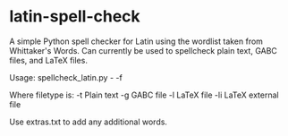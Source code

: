 # latin-spell-check

A simple Python spell checker for Latin using the wordlist taken from Whittaker's Words. Can currently be used to spellcheck plain text, GABC files, and LaTeX files.

Usage:
spellcheck_latin.py -<filetype> -f <file>

Where filetype is:
-t Plain text
-g GABC file
-l LaTeX file
-li LaTeX external file

Use extras.txt to add any additional words.
